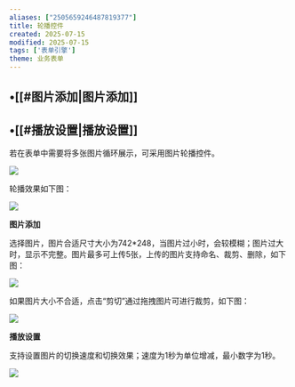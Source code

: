 ```yaml
---
aliases: ["2505659246487819377"]
title: 轮播控件
created: 2025-07-15
modified: 2025-07-15
tags: ['表单引擎']
theme: 业务表单
---
```


## •[[#图片添加|图片添加]]

## •[[#播放设置|播放设置]]

若在表单中需要将多张图片循环展示，可采用图片轮播控件。

![](ba45389c5a4a77ecd6148123532f17fa.jpg)

轮播效果如下图：

![](a83ebbee6f3e3a588680b3ae7ee4a14a.jpg)

**图片添加**

选择图片，图片合适尺寸大小为742\*248，当图片过小时，会较模糊；图片过大时，显示不完整。图片最多可上传5张，上传的图片支持命名、裁剪、删除，如下图：

![](a42877449aa2f90c9a042081d9c5ad56.jpg)

如果图片大小不合适，点击“剪切”通过拖拽图片可进行裁剪，如下图：

![](42e055ceee3b906e26d7458bb2eca9cd.jpg)

‍**播放设置**

支持设置图片的切换速度和切换效果；速度为1秒为单位增减，最小数字为1秒。

![](69652b41ad4058b8ea7af185cd1bd516.jpg)